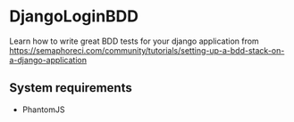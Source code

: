 # DjangoLoginBDD

Learn how to write great BDD tests for your django application from https://semaphoreci.com/community/tutorials/setting-up-a-bdd-stack-on-a-django-application

## System requirements

- PhantomJS
